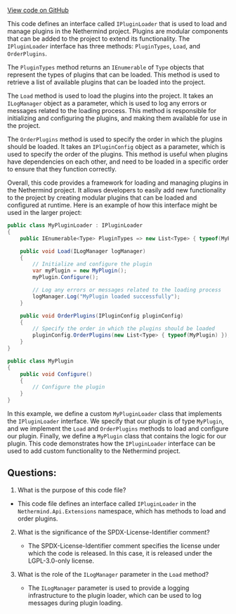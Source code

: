 [View code on GitHub](https://github.com/NethermindEth/nethermind/src/Nethermind/Nethermind.Api/Extensions/IPluginLoader.cs)

This code defines an interface called `IPluginLoader` that is used to load and manage plugins in the Nethermind project. Plugins are modular components that can be added to the project to extend its functionality. The `IPluginLoader` interface has three methods: `PluginTypes`, `Load`, and `OrderPlugins`.

The `PluginTypes` method returns an `IEnumerable` of `Type` objects that represent the types of plugins that can be loaded. This method is used to retrieve a list of available plugins that can be loaded into the project.

The `Load` method is used to load the plugins into the project. It takes an `ILogManager` object as a parameter, which is used to log any errors or messages related to the loading process. This method is responsible for initializing and configuring the plugins, and making them available for use in the project.

The `OrderPlugins` method is used to specify the order in which the plugins should be loaded. It takes an `IPluginConfig` object as a parameter, which is used to specify the order of the plugins. This method is useful when plugins have dependencies on each other, and need to be loaded in a specific order to ensure that they function correctly.

Overall, this code provides a framework for loading and managing plugins in the Nethermind project. It allows developers to easily add new functionality to the project by creating modular plugins that can be loaded and configured at runtime. Here is an example of how this interface might be used in the larger project:

```csharp
public class MyPluginLoader : IPluginLoader
{
    public IEnumerable<Type> PluginTypes => new List<Type> { typeof(MyPlugin) };

    public void Load(ILogManager logManager)
    {
        // Initialize and configure the plugin
        var myPlugin = new MyPlugin();
        myPlugin.Configure();

        // Log any errors or messages related to the loading process
        logManager.Log("MyPlugin loaded successfully");
    }

    public void OrderPlugins(IPluginConfig pluginConfig)
    {
        // Specify the order in which the plugins should be loaded
        pluginConfig.OrderPlugins(new List<Type> { typeof(MyPlugin) });
    }
}

public class MyPlugin
{
    public void Configure()
    {
        // Configure the plugin
    }
}
``` 

In this example, we define a custom `MyPluginLoader` class that implements the `IPluginLoader` interface. We specify that our plugin is of type `MyPlugin`, and we implement the `Load` and `OrderPlugins` methods to load and configure our plugin. Finally, we define a `MyPlugin` class that contains the logic for our plugin. This code demonstrates how the `IPluginLoader` interface can be used to add custom functionality to the Nethermind project.
## Questions: 
 1. What is the purpose of this code file?
   - This code file defines an interface called `IPluginLoader` in the `Nethermind.Api.Extensions` namespace, which has methods to load and order plugins.

2. What is the significance of the SPDX-License-Identifier comment?
   - The SPDX-License-Identifier comment specifies the license under which the code is released. In this case, it is released under the LGPL-3.0-only license.

3. What is the role of the `ILogManager` parameter in the `Load` method?
   - The `ILogManager` parameter is used to provide a logging infrastructure to the plugin loader, which can be used to log messages during plugin loading.